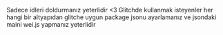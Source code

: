 Sadece idleri doldurmanız yeterlidir <3
Glitchde kullanmak isteyenler her hangi bir altyapıdan glitche uygun package jsonu ayarlamanız ve jsondaki maini wei.js yapmanız yeterlidir
